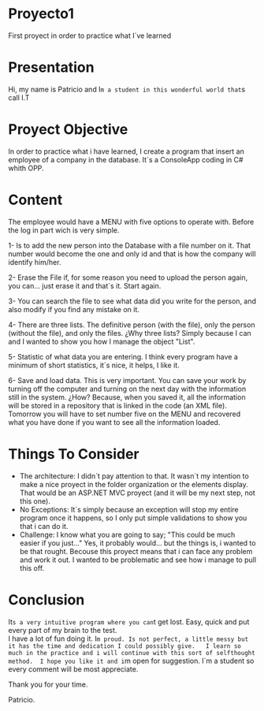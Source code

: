 # Proyecto1
First proyect in order to practice what I`ve learned
     
# Presentation
Hi, my name is Patricio and I`m a student in this wonderful world that`s call I.T 
      
# Proyect Objective
In order to practice what i have learned, I create a program that insert an employee of a company in the database. 
It`s a ConsoleApp coding in C# whith OPP.
      
# Content
The employee would have a MENU with five options to operate with. Before the log in part wich is very simple. 
      
1- Is to add the new person into the Database with a file number on it. That number would become the one and only id and that              is how the company will identify him/her.

2- Erase the File if, for some reason you need to upload the person again, you can... just erase it and that`s it. Start again.

3- You can search the file to see what data did you write for the person, and also modify if you find any mistake on it. 

4- There are three lists. The definitive person (with the file), only the person (without the file), and only the                          files. ¿Why three lists? Simply because I can and I wanted to show you how I manage the object "List".

5- Statistic of what data you are entering. I think every program have a minimum of short statistics, it`s nice, it helps, I like          it.

6- Save and load data. This is very important. You can save your work by turning off the computer and turning on the next day with the      information still in the system. ¿How? Because, when you saved it, all the information will be stored in a repository that              is linked in the code (an XML file). Tomorrow you will have to set number five on the MENU and recovered what you have done if you      want to see all the information loaded.
     

# Things To Consider
      
- The architecture: I didn´t pay attention to that. It wasn´t my intention to make a nice proyect in the folder organization               or the elements display. That would be an ASP.NET MVC proyect (and it will be my next step, not this one).
- No Exceptions: It´s simply because an exception will stop my entire program once it happens, so I only put simple                       validations to show you that i can do it.
- Challenge: I know what you are going to say; "This could be much easier if you just..." Yes, it probably would... but the               things is, i wanted to be that rought. Becouse this proyect means that i can face any problem and work it out. I wanted to               be problematic and see how i manage to pull this off. 
      
# Conclusion 
  
It`s a very intuitive program where you can`t get lost. Easy, quick and put every part of my brain to the test.    
I have a lot of fun doing it. I`m proud. Is not perfect, a little messy but it has the time and dedication I could possibly give.  
I learn so much in the practice and i will continue with this sort of selfthought method. 
I hope you like it and i`m open for suggestion. I`m a student so every comment will be most appreciate. 
        
Thank you for your time. 

Patricio.






